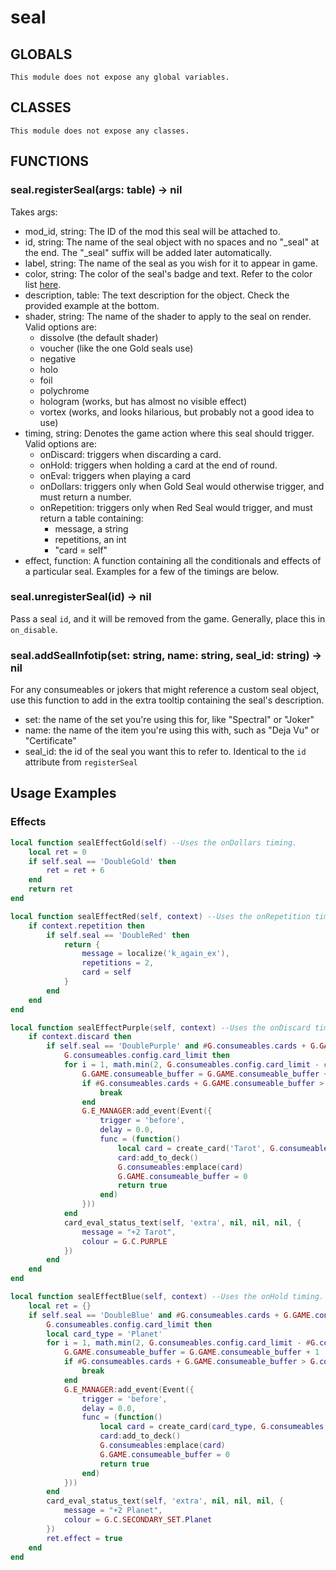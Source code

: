 # seal

<!-- toc -->

## GLOBALS

~~~admonish info
This module does not expose any global variables.
~~~

## CLASSES

~~~admonish info
This module does not expose any classes.
~~~

## FUNCTIONS

### seal.registerSeal(args: table) -> nil

Takes args:
- mod_id, string: The ID of the mod this seal will be attached to.
- id, string: The name of the seal object with no spaces and no "_seal" at the end. The "_seal" suffix will be added later automatically.
- label, string: The name of the seal as you wish for it to appear in game.
- color, string: The color of the seal's badge and text. Refer to the color list [here](https://balamod.github.io/ui-modding-basics.html).
- description, table: The text description for the object. Check the provided example at the bottom.
- shader, string: The name of the shader to apply to the seal on render. Valid options are:
    - dissolve (the default shader)
    - voucher (like the one Gold seals use)
    - negative
    - holo
    - foil
    - polychrome
    - hologram (works, but has almost no visible effect)
    - vortex (works, and looks hilarious, but probably not a good idea to use)
- timing, string: Denotes the game action where this seal should trigger. Valid options are:
    - onDiscard: triggers when discarding a card.
    - onHold: triggers when holding a card at the end of round.
    - onEval: triggers when playing a card
    - onDollars: triggers only when Gold Seal would otherwise trigger, and must return a number.
    - onRepetition: triggers only when Red Seal would trigger, and must return a table containing:
        - message, a string
        - repetitions, an int
        - "card = self"
- effect, function: A function containing all the conditionals and effects of a particular seal. Examples for a few of the timings are below.

### seal.unregisterSeal(id) -> nil

Pass a seal `id`, and it will be removed from the game. Generally, place this in `on_disable`.

### seal.addSealInfotip(set: string, name: string, seal_id: string) -> nil

For any consumeables or jokers that might reference a custom seal object, use this function to add in the extra tooltip containing the seal's description.
- set: the name of the set you're using this for, like "Spectral" or "Joker"
- name: the name of the item you're using this with, such as "Deja Vu" or "Certificate"
- seal_id: the id of the seal you want this to refer to. Identical to the `id` attribute from `registerSeal`

## Usage Examples

### Effects

```lua
local function sealEffectGold(self) --Uses the onDollars timing.
    local ret = 0
    if self.seal == 'DoubleGold' then
        ret = ret + 6
    end
    return ret
end

local function sealEffectRed(self, context) --Uses the onRepetition timing. Note that "if context.repetition then" is still required.
    if context.repetition then
        if self.seal == 'DoubleRed' then
            return {
                message = localize('k_again_ex'),
                repetitions = 2,
                card = self
            }
        end
    end
end

local function sealEffectPurple(self, context) --Uses the onDiscard timing. Note that "if context.discard then" is still required.
    if context.discard then
        if self.seal == 'DoublePurple' and #G.consumeables.cards + G.GAME.consumeable_buffer <
            G.consumeables.config.card_limit then
            for i = 1, math.min(2, G.consumeables.config.card_limit - #G.consumeables.cards) do
                G.GAME.consumeable_buffer = G.GAME.consumeable_buffer + 1
                if #G.consumeables.cards + G.GAME.consumeable_buffer > G.consumeables.config.card_limit then
                    break
                end
                G.E_MANAGER:add_event(Event({
                    trigger = 'before',
                    delay = 0.0,
                    func = (function()
                        local card = create_card('Tarot', G.consumeables, nil, nil, nil, nil, nil, 'pplsl')
                        card:add_to_deck()
                        G.consumeables:emplace(card)
                        G.GAME.consumeable_buffer = 0
                        return true
                    end)
                }))
            end
            card_eval_status_text(self, 'extra', nil, nil, nil, {
                message = "+2 Tarot",
                colour = G.C.PURPLE
            })
        end
    end
end

local function sealEffectBlue(self, context) --Uses the onHold timing.
    local ret = {}
    if self.seal == 'DoubleBlue' and #G.consumeables.cards + G.GAME.consumeable_buffer <
        G.consumeables.config.card_limit then
        local card_type = 'Planet'
        for i = 1, math.min(2, G.consumeables.config.card_limit - #G.consumeables.cards) do
            G.GAME.consumeable_buffer = G.GAME.consumeable_buffer + 1
            if #G.consumeables.cards + G.GAME.consumeable_buffer > G.consumeables.config.card_limit then
                break
            end
            G.E_MANAGER:add_event(Event({
                trigger = 'before',
                delay = 0.0,
                func = (function()
                    local card = create_card(card_type, G.consumeables, nil, nil, nil, nil, nil, 'blusl')
                    card:add_to_deck()
                    G.consumeables:emplace(card)
                    G.GAME.consumeable_buffer = 0
                    return true
                end)
            }))
        end
        card_eval_status_text(self, 'extra', nil, nil, nil, {
            message = "+2 Planet",
            colour = G.C.SECONDARY_SET.Planet
        })
        ret.effect = true
    end
end
```
